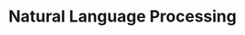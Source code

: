 ---
layout: list
title: Natural Language Processing
slug: NLP
description: >
  Text Processing consists of extraction and processing techniques, both classic and machine learning (NLP)
menu: true
grouped: false
no_groups: true
---